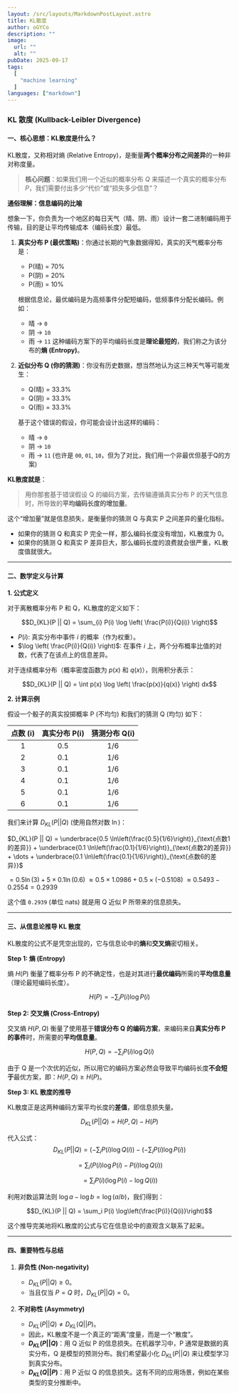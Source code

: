 ```yaml
---
layout: /src/layouts/MarkdownPostLayout.astro
title: KL散度
author: oGYCo
description: ""
image:
  url: ""
  alt: ""
pubDate: 2025-09-17
tags:
  [
    "machine learning"
  ]
languages: ["markdown"]
---
```


### **KL 散度 (Kullback-Leibler Divergence)**

#### **一、核心思想：KL散度是什么？**

KL散度，又称相对熵 (Relative Entropy)，是衡量**两个概率分布之间差异**的一种非对称度量。

> **核心问题**：如果我们用一个近似的概率分布 $Q$ 来描述一个真实的概率分布 $P$，我们需要付出多少“代价”或“损失多少信息”？

**通俗理解：信息编码的比喻**

想象一下，你负责为一个地区的每日天气（晴、阴、雨）设计一套二进制编码用于传输，目的是让平均传输成本（编码长度）最低。

1.  **真实分布 P (最优策略)**：你通过长期的气象数据得知，真实的天气概率分布是：
    * P(晴) = 70%
    * P(阴) = 20%
    * P(雨) = 10%

    根据信息论，最优编码是为高频事件分配短编码，低频事件分配长编码。例如：
    * 晴 → `0`
    * 阴 → `10`
    * 雨 → `11`
    这种编码方案下的平均编码长度是**理论最短的**，我们称之为该分布的**熵 (Entropy)**。

2.  **近似分布 Q (你的猜测)**：你没有历史数据，想当然地认为这三种天气等可能发生：
    * Q(晴) = 33.3%
    * Q(阴) = 33.3%
    * Q(雨) = 33.3%

    基于这个错误的假设，你可能会设计出这样的编码：
    * 晴 → `0`
    * 阴 → `10`
    * 雨 → `11` (也许是 `00`, `01`, `10`，但为了对比，我们用一个非最优但基于Q的方案)

**KL散度就是**：
> 用你那套基于错误假设 Q 的编码方案，去传输遵循真实分布 P 的天气信息时，所导致的**平均编码长度的增加量**。

这个“增加量”就是信息损失，是衡量你的猜测 Q 与真实 P 之间差异的量化指标。
* 如果你的猜测 Q 和真实 P 完全一样，那么编码长度没有增加，KL散度为 0。
* 如果你的猜测 Q 和真实 P 差异巨大，那么编码长度的浪费就会很严重，KL散度值就很大。

---

#### **二、数学定义与计算**

**1. 公式定义**

对于离散概率分布 P 和 Q，KL散度的定义如下：

$$D_{KL}(P || Q) = \sum_{i} P(i) \log \left( \frac{P(i)}{Q(i)} \right)$$

* $P(i)$: 真实分布中事件 $i$ 的概率（作为权重）。
* $\log \left( \frac{P(i)}{Q(i)} \right)$: 在事件 $i$ 上，两个分布概率比值的对数，代表了在该点上的信息差异。

对于连续概率分布（概率密度函数为 $p(x)$ 和 $q(x)$），则用积分表示：

$$D_{KL}(P || Q) = \int p(x) \log \left( \frac{p(x)}{q(x)} \right) dx$$

**2. 计算示例**

假设一个骰子的真实投掷概率 P (不均匀) 和我们的猜测 Q (均匀) 如下：

| 点数 (i) | 真实分布 P(i) | 猜测分布 Q(i) |
| :------: | :-----------: | :-----------: |
|    1     |      0.5      |      1/6      |
|    2     |      0.1      |      1/6      |
|    3     |      0.1      |      1/6      |
|    4     |      0.1      |      1/6      |
|    5     |      0.1      |      1/6      |
|    6     |      0.1      |      1/6      |

我们来计算 $D_{KL}(P || Q)$ (使用自然对数 $\ln$)：

$D_{KL}(P || Q) = \underbrace{0.5 \ln\left(\frac{0.5}{1/6}\right)}_{\text{点数1的差异}} + \underbrace{0.1 \ln\left(\frac{0.1}{1/6}\right)}_{\text{点数2的差异}} + \dots + \underbrace{0.1 \ln\left(\frac{0.1}{1/6}\right)}_{\text{点数6的差异}}$

$= 0.5 \ln(3) + 5 \times 0.1 \ln(0.6)$
$\approx 0.5 \times 1.0986 + 0.5 \times (-0.5108)$
$\approx 0.5493 - 0.2554 = 0.2939$

这个值 `0.2939` (单位 nats) 就是用 Q 近似 P 所带来的信息损失。

---

#### **三、从信息论推导 KL 散度**

KL散度的公式不是凭空出现的，它与信息论中的**熵**和**交叉熵**密切相关。

**Step 1: 熵 (Entropy)**

熵 $H(P)$ 衡量了概率分布 P 的不确定性，也是对其进行**最优编码**所需的**平均信息量**（理论最短编码长度）。

$$H(P) = -\sum_i P(i) \log P(i)$$

**Step 2: 交叉熵 (Cross-Entropy)**

交叉熵 $H(P, Q)$ 衡量了使用基于**错误分布 Q 的编码方案**，来编码来自**真实分布 P 的事件**时，所需要的**平均信息量**。

$$H(P, Q) = -\sum_i P(i) \log Q(i)$$

由于 Q 是一个次优的近似，所以用它的编码方案必然会导致平均编码长度**不会短于**最优方案，即：$H(P, Q) \ge H(P)$。

**Step 3: KL 散度的推导**

KL散度正是这两种编码方案平均长度的**差值**，即信息损失量。

$$D_{KL}(P || Q) = H(P, Q) - H(P)$$

代入公式：
$$D_{KL}(P || Q) = \left(-\sum_i P(i) \log Q(i)\right) - \left(-\sum_i P(i) \log P(i)\right)$$

$$= \sum_i \left( P(i) \log P(i) - P(i) \log Q(i) \right)$$

$$= \sum_i P(i) \left( \log P(i) - \log Q(i) \right)$$

利用对数运算法则 $\log a - \log b = \log(a/b)$，我们得到：

$$D_{KL}(P || Q) = \sum_i P(i) \log\left(\frac{P(i)}{Q(i)}\right)$$

这个推导完美地将KL散度的公式与它在信息论中的直观含义联系了起来。

---

#### **四、重要特性与总结**

1.  **非负性 (Non-negativity)**
    * $D_{KL}(P || Q) \ge 0$。
    * 当且仅当 $P=Q$ 时，$D_{KL}(P || Q) = 0$。

2.  **不对称性 (Asymmetry)**
    * $D_{KL}(P || Q) \neq D_{KL}(Q || P)$。
    * 因此，KL散度不是一个真正的“距离”度量，而是一个“散度”。
    * **$D_{KL}(P || Q)$**：用 Q 近似 P 的信息损失。在机器学习中，P 通常是数据的真实分布，Q 是模型的预测分布。我们希望最小化 $D_{KL}(P || Q)$ 来让模型学习到真实分布。
    * **$D_{KL}(Q || P)$**：用 P 近似 Q 的信息损失。这有不同的应用场景，例如在某些类型的变分推断中。